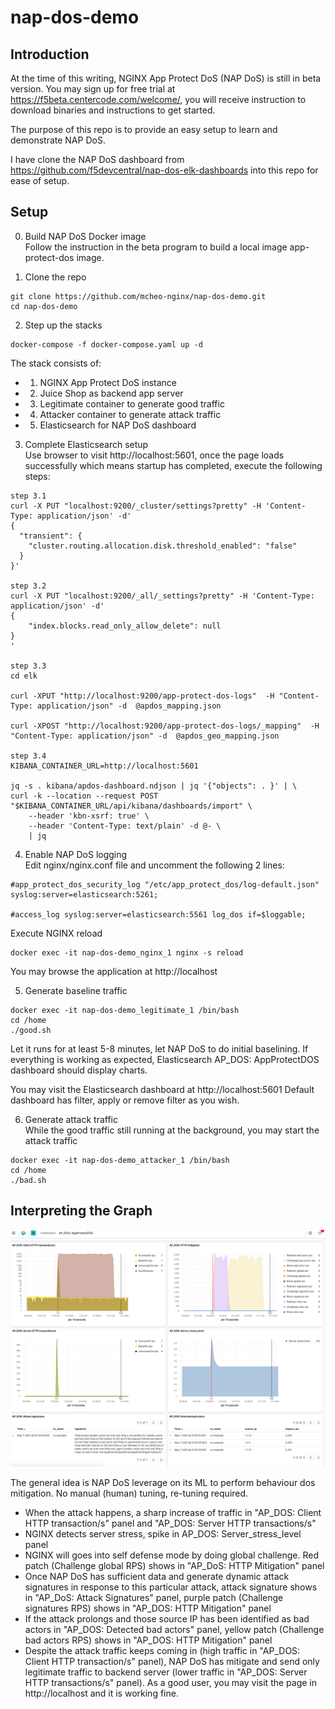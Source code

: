 # nap-dos-demo

## Introduction
At the time of this writing, NGINX App Protect DoS (NAP DoS) is still in beta version. You may sign up for free trial at https://f5beta.centercode.com/welcome/, you will receive instruction to download binaries and instructions to get started.

The purpose of this repo is to provide an easy setup to learn and demonstrate NAP DoS.

I have clone the NAP DoS dashboard from https://github.com/f5devcentral/nap-dos-elk-dashboards into this repo for ease of setup.

## Setup
0. Build NAP DoS Docker image</br>
Follow the instruction in the beta program to build a local image app-protect-dos image.

1. Clone the repo
```
git clone https://github.com/mcheo-nginx/nap-dos-demo.git
cd nap-dos-demo
```

2. Step up the stacks
```
docker-compose -f docker-compose.yaml up -d
```
The stack consists of:

- 1. NGINX App Protect DoS instance
- 2. Juice Shop as backend app server
- 3. Legitimate container to generate good traffic
- 4. Attacker container to generate attack traffic
- 5. Elasticsearch for NAP DoS dashboard


3. Complete Elasticsearch setup</br>
Use browser to visit http://localhost:5601, once the page loads successfully which means startup has completed, execute the following steps:

```
step 3.1
curl -X PUT "localhost:9200/_cluster/settings?pretty" -H 'Content-Type: application/json' -d'
{
  "transient": {
    "cluster.routing.allocation.disk.threshold_enabled": "false"
  }
}'

step 3.2
curl -X PUT "localhost:9200/_all/_settings?pretty" -H 'Content-Type: application/json' -d'
{
	"index.blocks.read_only_allow_delete": null
}
'

step 3.3
cd elk

curl -XPUT "http://localhost:9200/app-protect-dos-logs"  -H "Content-Type: application/json" -d  @apdos_mapping.json

curl -XPOST "http://localhost:9200/app-protect-dos-logs/_mapping"  -H "Content-Type: application/json" -d  @apdos_geo_mapping.json

step 3.4
KIBANA_CONTAINER_URL=http://localhost:5601

jq -s . kibana/apdos-dashboard.ndjson | jq '{"objects": . }' | \
curl -k --location --request POST "$KIBANA_CONTAINER_URL/api/kibana/dashboards/import" \
    --header 'kbn-xsrf: true' \
    --header 'Content-Type: text/plain' -d @- \
    | jq

```

4. Enable NAP DoS logging</br>
Edit nginx/nginx.conf file and uncomment the following 2 lines:
```
#app_protect_dos_security_log "/etc/app_protect_dos/log-default.json" syslog:server=elasticsearch:5261;

#access_log syslog:server=elasticsearch:5561 log_dos if=$loggable;
```
Execute NGINX reload
```
docker exec -it nap-dos-demo_nginx_1 nginx -s reload
```

You may browse the application at http://localhost

5. Generate baseline traffic
```
docker exec -it nap-dos-demo_legitimate_1 /bin/bash
cd /home
./good.sh
```
Let it runs for at least 5-8 minutes, let NAP DoS to do initial baselining. If everything is working as expected, Elasticsearch AP_DOS: AppProtectDOS dashboard should display charts.

You may visit the Elasticsearch dashboard at http://localhost:5601
Default dashboard has filter, apply or remove filter as you wish.

6. Generate attack traffic</br>
While the good traffic still running at the background, you may start the attack traffic
```
docker exec -it nap-dos-demo_attacker_1 /bin/bash
cd /home
./bad.sh
```



## Interpreting the Graph

<img src="elk/images/dashboard1.png" width="800px"/>

The general idea is NAP DoS leverage on its ML to perform behaviour dos mitigation. No manual (human) tuning, re-tuning required.

- When the attack happens, a sharp increase of traffic in "AP_DOS: Client HTTP transaction/s" panel and "AP_DOS: Server HTTP transactions/s"
- NGINX detects server stress, spike in AP_DOS: Server_stress_level panel
- NGINX will goes into self defense mode by doing global challenge. Red patch (Challenge global RPS) shows in "AP_DoS: HTTP Mitigation" panel
- Once NAP DoS has sufficient data and generate dynamic attack signatures in response to this particular attack, attack signature shows in "AP_DoS: Attack Signatures" panel, purple patch (Challenge signatures RPS) shows in "AP_DOS: HTTP Mitigation" panel
- If the attack prolongs and those source IP has been identified as bad actors in "AP_DOS: Detected bad actors" panel, yellow patch (Challenge bad actors RPS) shows in "AP_DOS: HTTP Mitigation" panel
- Despite the attack traffic keeps coming in (high traffic in "AP_DOS: Client HTTP transaction/s" panel), NAP DoS has mitigate and send only legitimate traffic to backend server (lower traffic in "AP_DOS: Server HTTP transactions/s" panel). As a good user, you may visit the page in http://localhost and it is working fine.



